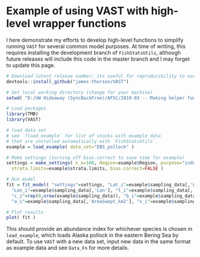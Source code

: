 # Example of using VAST with high-level wrapper functions

I here demonstrate my efforts to develop high-level functions to simplify running `VAST` for several common model purposes.  At time of writing, this requires installing the development branch of `FishStatsUtils`, although future releases will include this code in the master branch and I may forget to update this page.

```R
# Download latest release number; its useful for reproducibility to use a specific release number
devtools::install_github("james-thorson/VAST")

# Set local working directory (change for your machine)
setwd( "D:/UW Hideaway (SyncBackFree)/AFSC/2019-03 -- Making helper functions for VAST" )

# Load packages
library(TMB)               
library(VAST)

# load data set
# see `?load_example` for list of stocks with example data 
# that are installed automatically with `FishStatsUtils`. 
example = load_example( data_set="EBS_pollock" )

# Make settings (turning off bias.correct to save time for example)
settings = make_settings( n_x=100, Region=example$Region, purpose="index", 
  strata.limits=example$strata.limits, bias.correct=FALSE )

# Run model
fit = fit_model( "settings"=settings, "Lat_i"=example$sampling_data[,'Lat'], 
  "Lon_i"=example$sampling_data[,'Lon'], "t_i"=example$sampling_data[,'Year'], 
  "c_i"=rep(0,nrow(example$sampling_data)), "b_i"=example$sampling_data[,'Catch_KG'], 
  "a_i"=example$sampling_data[,'AreaSwept_km2'], "v_i"=example$sampling_data[,'Vessel'] )

# Plot results
plot( fit )
```

This should provide an abundance index for whichever species is chosen in `load_example`, which loads Alaska pollock in the eastern Bering Sea by default. To use `VAST` with a new data set, input new data in the same format as example data and see `Data_Fn` for more details.